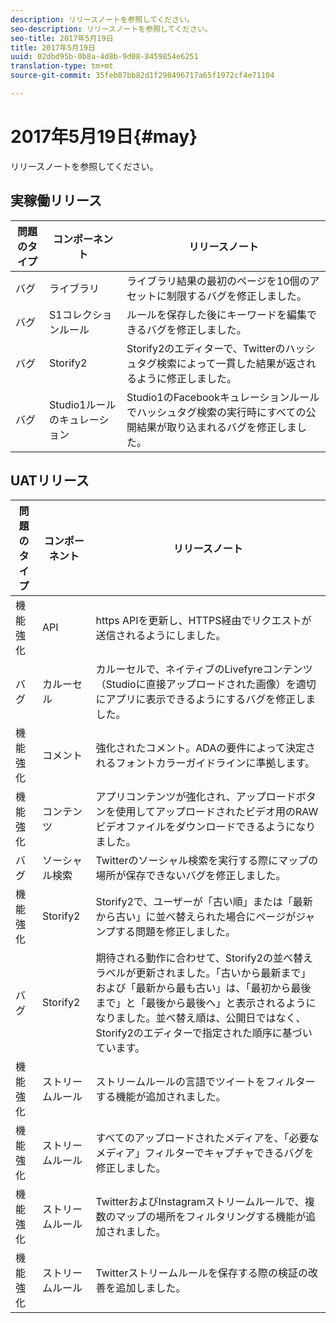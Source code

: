 ```yaml
---
description: リリースノートを参照してください。
seo-description: リリースノートを参照してください。
seo-title: 2017年5月19日
title: 2017年5月19日
uuid: 02dbd95b-0b8a-4d8b-9d08-8459854e6251
translation-type: tm+mt
source-git-commit: 35feb87bb82d1f298496717a65f1972cf4e71104

---
```



# 2017年5月19日{#may}

リリースノートを参照してください。

## 実稼働リリース

| **問題のタイプ** | **コンポーネント** | **リリースノート** |
|---|---|---|
| バグ | ライブラリ | ライブラリ結果の最初のページを10個のアセットに制限するバグを修正しました。 |
| バグ | S1コレクションルール | ルールを保存した後にキーワードを編集できるバグを修正しました。 |
| バグ | Storify2 | Storify2のエディターで、Twitterのハッシュタグ検索によって一貫した結果が返されるように修正しました。 |
| バグ | Studio1ルールのキュレーション | Studio1のFacebookキュレーションルールでハッシュタグ検索の実行時にすべての公開結果が取り込まれるバグを修正しました。 |

## UATリリース

| **問題のタイプ** | **コンポーネント** | **リリースノート** |
|---|---|---|
| 機能強化 | API | https APIを更新し、HTTPS経由でリクエストが送信されるようにしました。 |
| バグ | カルーセル | カルーセルで、ネイティブのLivefyreコンテンツ（Studioに直接アップロードされた画像）を適切にアプリに表示できるようにするバグを修正しました。 |
| 機能強化 | コメント | 強化されたコメント。ADAの要件によって決定されるフォントカラーガイドラインに準拠します。 |
| 機能強化 | コンテンツ | アプリコンテンツが強化され、アップロードボタンを使用してアップロードされたビデオ用のRAWビデオファイルをダウンロードできるようになりました。 |
| バグ | ソーシャル検索 | Twitterのソーシャル検索を実行する際にマップの場所が保存できないバグを修正しました。 |
| 機能強化 | Storify2 | Storify2で、ユーザーが「古い順」または「最新から古い」に並べ替えられた場合にページがジャンプする問題を修正しました。 |
| バグ | Storify2 | 期待される動作に合わせて、Storify2の並べ替えラベルが更新されました。「古いから最新まで」および「最新から最も古い」は、「最初から最後まで」と「最後から最後へ」と表示されるようになりました。並べ替え順は、公開日ではなく、Storify2のエディターで指定された順序に基づいています。 |
| 機能強化 | ストリームルール | ストリームルールの言語でツイートをフィルターする機能が追加されました。 |
| 機能強化 | ストリームルール | すべてのアップロードされたメディアを、「必要なメディア」フィルターでキャプチャできるバグを修正しました。 |
| 機能強化 | ストリームルール | TwitterおよびInstagramストリームルールで、複数のマップの場所をフィルタリングする機能が追加されました。 |
| 機能強化 | ストリームルール | Twitterストリームルールを保存する際の検証の改善を追加しました。 |


